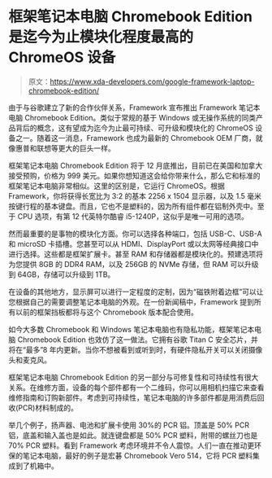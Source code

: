 # 框架笔记本电脑 Chromebook Edition 是迄今为止模块化程度最高的 ChromeOS 设备

> 原文：<https://www.xda-developers.com/google-framework-laptop-chromebook-edition/>

由于与谷歌建立了新的合作伙伴关系，Framework 宣布推出 Framework 笔记本电脑 Chromebook Edition。类似于常规的基于 Windows 或无操作系统的同类产品背后的概念，这有望成为迄今为止最可持续、可升级和模块化的 ChromeOS 设备之一。随着这一消息，Framework 也成为最新的 Chromebook OEM 厂商，就像惠普和联想等更大的巨头一样。

框架笔记本电脑 Chromebook Edition 将于 12 月底推出，目前已在美国和加拿大接受预购，价格为 999 美元。如果你想知道这会给你带来什么，那么它和标准的框架笔记本电脑非常相似。这里的区别是，它运行 ChromeOS。根据 Framework，你将获得长宽比为 3:2 的基本 2256 x 1504 显示器，以及 1.5 毫米按键行程的基本键盘。而且，它也不是塑料的，因为所有组件都在铝制外壳中。至于 CPU 选项，有第 12 代英特尔酷睿 i5-1240P，这似乎是唯一可用的选项。

然而最重要的是事物的模块化方面。你可以选择各种端口，包括 USB-C、USB-A 和 microSD 卡插槽。您甚至可以从 HDMI、DisplayPort 或以太网等经典接口中进行选择。这些都是框架扩展卡。甚至 RAM 和存储器都是模块化的。预建选项将为您提供 8GB 的 DDR4 RAM，以及 256GB 的 NVMe 存储，但 RAM 可以升级到 64GB，存储可以升级到 1TB。

在设备的其他地方，显示屏可以进行一定程度的定制，因为“磁铁附着边框”可以让您根据自己的需要调整笔记本电脑的外观。在一份新闻稿中，Framework 提到所有以前的框架挡板都将与这个 Chromebook 版本配合使用。

如今大多数 Chromebook 和 Windows 笔记本电脑也有隐私功能，框架笔记本电脑 Chromebook Edition 也效仿了这一做法。它拥有谷歌 Titan C 安全芯片，并将在“最多”8 年内更新。当你不想被看到或听到时，有硬件隐私开关可以关闭摄像头和麦克风。

框架笔记本电脑 Chromebook Edition 的另一部分与可修复性和可持续性有很大关系。在维修方面，设备的每个部件都有一个二维码，你可以用相机扫描它来查看维修指南和订购新部件。考虑到可持续性，笔记本电脑的许多部件都是用消费后回收(PCR)材料制成的。

举几个例子，扬声器、电池和扩展卡使用 30%的 PCR 铝。顶盖是 50% PCR 铝，底盖和输入盖也是如此。就连键盘都是 50% PCR 塑料，附带的螺丝刀也是 70% PCR 塑料。看到 Framework 考虑环境并不令人震惊。人们一直在推动更环保的笔记本电脑，最好的例子是宏碁 Chromebook Vero 514，它将 PCR 塑料集成到了机箱中。